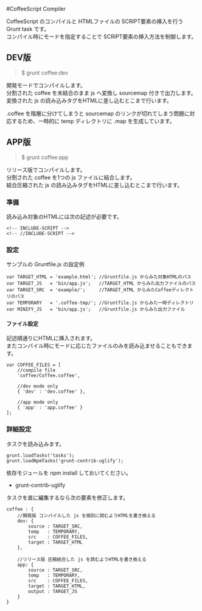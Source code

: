 #CoffeeScript Compiler


CoffeeScript のコンパイルと HTMLファイルの SCRIPT要素の挿入を行う Grunt task です。  
コンパイル時にモードを指定することで SCRIPT要素の挿入方法を制御します。


## DEV版

>$ grunt coffee:dev

開発モードでコンパイルします。  
分割された coffee を未結合のまま js へ変換し sourcemap 付きで出力します。
変換された js の読み込みタグをHTMLに差し込むとこまで行います。

.coffee を階層に分けてしまうと sourcemap のリンクが切れてしまう問題に対応するため、一時的に temp ディレクトリに .map を生成しています。


## APP版

>$ grunt coffee:app

リリース版でコンパイルします。  
分割された coffee を1つの js ファイルに結合します。  
結合圧縮された js の読み込みタグをHTMLに差し込むとこまで行います。


### 準備

読み込み対象のHTMLには次の記述が必要です。

    <!-- INCLUDE-SCRIPT -->
    <!-- //INCLUDE-SCRIPT -->

### 設定

サンプルの Gruntfile.js の設定例

    var TARGET_HTML = 'example.html'; //Gruntfile.js からみた対象HTMLのパス
    var TARGET_JS   = 'bin/app.js';   //TARGET_HTML からみた出力ファイルのパス
    var TARGET_SRC  = 'example/';     //TARGET_HTML からみたCoffeeディレクトリのパス
    var TEMPORARY   = '.coffee-tmp/'; //Gruntfile.js からみた一時ディレクトリ
    var MINIFY_JS   = 'bin/app.js';   //Gruntfile.js からみた出力ファイル

#### ファイル設定

記述順通りにHTMLに挿入されます。  
またコンパイル時にモードに応じたファイルのみを読み込ませることもできます。

    var COFFEE_FILES = [
        //compile file
        'coffee/Coffee.coffee',
    
        //dev mode only
        { 'dev' : 'dev.coffee' },
    
        //app mode only
        { 'app' : 'app.coffee' }
    ];

### 詳細設定

タスクを読み込みます。

    grunt.loadTasks('tasks');
    grunt.loadNpmTasks('grunt-contrib-uglify');
  
依存モジュールを npm install しておいてください。

* grunt-contrib-uglify

タスクを直に編集するなら次の要素を修正します。

    coffee : {
        //開発版 コンパイルした js を個別に読むようHTMLを書き換える
        dev: {
            source : TARGET_SRC,
            temp   : TEMPORARY,
            src    : COFFEE_FILES,
            target : TARGET_HTML
        },

        //リリース版 圧縮結合した js を読むようHTMLを書き換える
        app: {
            source : TARGET_SRC,
            temp   : TEMPORARY,
            src    : COFFEE_FILES,
            target : TARGET_HTML,
            output : TARGET_JS
        }
    }

